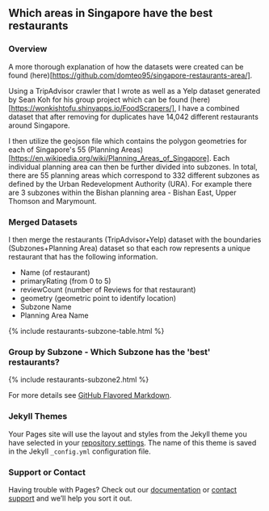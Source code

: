 ## Which areas in Singapore have the best restaurants

### Overview

A more thorough explanation of how the datasets were created can be found (here)[https://github.com/domteo95/singapore-restaurants-area/].

Using a TripAdvisor crawler that I wrote as well as a Yelp dataset generated by Sean Koh for his group project which can be found (here)[https://wonkishtofu.shinyapps.io/FoodScrapers/], I have a combined dataset that after removing for duplicates have 14,042 different restaurants around Singapore. 

I then utilize the geojson file which contains the polygon geometries for each of Singapore's 55 (Planning Areas)[https://en.wikipedia.org/wiki/Planning_Areas_of_Singapore]. Each individual planning area can then be further divided into subzones. In total, there are 55 planning areas which correspond to 332 different subzones as defined by the Urban Redevelopment Authority (URA). For example there are 3 subzones within the Bishan planning area - Bishan East, Upper Thomson and Marymount.

### Merged Datasets

I then merge the restaurants (TripAdvisor+Yelp) dataset with the boundaries (Subzones+Planning Area) dataset so that each row represents a unique restaurant that has the following information. 
- Name (of restaurant)
- primaryRating (from 0 to 5)
- reviewCount (number of Reviews for that restaurant)
- geometry (geometric point to identify location)
- Subzone Name
- Planning Area Name

{% include restaurants-subzone-table.html %}

### Group by Subzone - Which Subzone has the 'best' restaurants?


{% include restaurants-subzone2.html %}


For more details see [GitHub Flavored Markdown](https://guides.github.com/features/mastering-markdown/).

### Jekyll Themes

Your Pages site will use the layout and styles from the Jekyll theme you have selected in your [repository settings](https://github.com/domteo95/singapore-restaurants-area/settings). The name of this theme is saved in the Jekyll `_config.yml` configuration file.

### Support or Contact

Having trouble with Pages? Check out our [documentation](https://docs.github.com/categories/github-pages-basics/) or [contact support](https://github.com/contact) and we’ll help you sort it out.
